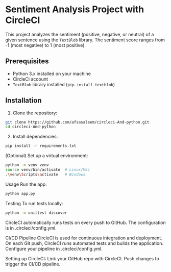 # Sentiment Analysis Project with CircleCI

This project analyzes the sentiment (positive, negative, or neutral) of a given sentence using the `TextBlob` library. The sentiment score ranges from -1 (most negative) to 1 (most positive).

## Prerequisites

- Python 3.x installed on your machine
- CircleCI account
- `TextBlob` library installed (`pip install textblob`)

## Installation

1. Clone the repository:
```bash
git clone https://github.com/afsasaleem/circleci-And-python.git
cd circleci-And-python
```

2. Install dependencies:
```bash
pip install -r requirements.txt
```
(Optional) Set up a virtual environment:
```bash
python -m venv venv
source venv/bin/activate  # Linux/Mac
.\venv\Scripts\activate   # Windows
```
Usage
Run the app:
```bash
python app.py
```
Testing
To run tests locally:
```bash
python -m unittest discover
```
CircleCI automatically runs tests on every push to GitHub. The configuration is in .circleci/config.yml.

CI/CD Pipeline
CircleCI is used for continuous integration and deployment.
On each Git push, CircleCI runs automated tests and builds the application.
Configure your pipeline in .circleci/config.yml.

Setting up CircleCI:
Link your GitHub repo with CircleCI.
Push changes to trigger the CI/CD pipeline.
